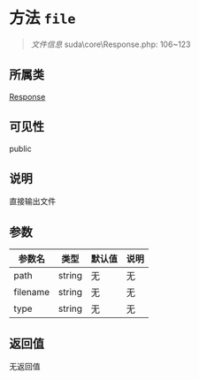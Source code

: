 # 方法 `file`

> *文件信息* suda\core\Response.php: 106~123

## 所属类 

[Response](../Response.md)

## 可见性

public

## 说明

 直接输出文件

## 参数


| 参数名 | 类型 | 默认值 | 说明 |
|--------|-----|-------|-------|
| path |  string | 无 | 无 |
| filename |  string | 无 | 无 |
| type |  string | 无 | 无 |



## 返回值

无返回值
